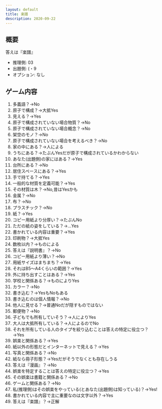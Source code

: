 ```yaml
---
layout: default
title: 楽譜
description: 2020-09-22
---
```


## 概要

答えは『楽譜』

- 推理側: 03
- 出題側: (・9
- オプション: なし

## ゲーム内容

1. 多義語？→No
2. 原子で構成？→大抵Yes
3. 見える？→Yes
4. 原子で構成されていない場合物質？→No
5. 原子で構成されていない場合概念？→No
6. 架空のモノ？→No
7. 原子で構成されていない場合を考えるべき？→No
8. 家の中にある？→人による
9. うちにある？→たぶんYesだが原子で構成されているかわからない
10. あなた(出題側)の家にはある？→Yes
11. 台所にある？→No
12. 居住スペースにある？→Yes
13. 手で持てる？→Yes
14. 一般的な材質を定義可能？→Yes
15. その材質は木？→No,昔はYesかも
16. 金属？→No
17. 布？→No
18. プラスチック？→No
19. 紙？→Yes
20. コピー用紙より分厚い？→たぶんNo
21. ただの紙の姿をしている？→…Yes
22. 書かれている内容は重要？→Yes
23. 印刷物？→大抵Yes
24. 数枚以内？→ものによる
25. 答えは『説明書』？→No
26. コピー用紙より薄い？→No
27. 用紙サイズはまちまち？→Yes
28. それはB5～A4くらいの範囲？→Yes
29. 外に持ち出すことはある？→Yes
30. 学校と関係ある？→ものによりYes
31. カラー？→No
32. 書き込む？→YesもNoもある
33. 書き込むのは個人情報？→No
34. 他人に見せる？→普通Noだが隠すものではない
35. 郵便物？→No
36. 子どもでも所有していそう？→人によりYes
37. 大人は大抵所有している？→人によるのでNo
38. それを所有している人のタイプを絞り込むことは答えの特定に役立つ？→Yes
39. 娯楽と関係ある？→Yes
40. 紙以外の形態だとインターネットで見える？→Yes
41. 写真と関係ある？→No
42. 紙なら冊子形態？→Yesだがそうでなくとも存在しうる
43. 答えは『漫画』？→No
44. 娯楽を特定することは答えの特定に役立つ？→Yes
45. その娯楽は書籍と関係ある？→No
46. ゲームと関係ある？→No
47. 私(推理側)はその娯楽をやっている(とあなた(出題側)は知っている)？→Yes!
48. 書かれている内容で主に重要なのは文字以外？→Yes
49. 答えは『楽譜』？→正解
